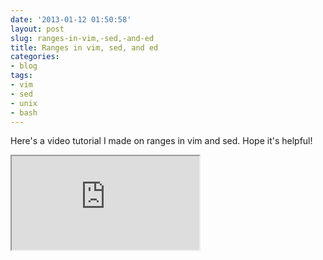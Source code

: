 ```yaml
---
date: '2013-01-12 01:50:58'
layout: post
slug: ranges-in-vim,-sed,-and-ed
title: Ranges in vim, sed, and ed
categories:
- blog
tags:
- vim
- sed
- unix
- bash
---
```


Here's a video tutorial I made on ranges in vim and sed. Hope it's helpful!

<div class="youtube"><iframe src="http://www.youtube.com/embed/1k7_7e5ugrY"></iframe></div>
